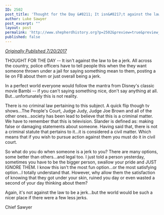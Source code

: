 ```yaml
---
ID: 2502
post_title: 'Thought for the Day &#8211; It isn&#8217;t against the law to be a jerk'
author: Luke Sawyer
post_excerpt: ""
layout: post
permalink: 'http://www.shepherdhistory.org?p=2502&preview=true&preview_id=2502'
published: false
---
```

<em><a href="https://www.facebook.com/205632619455314/photos/a.211341935551049.58856.205632619455314/1614896538528908/?type=3">Originally Published 7/20/2017</a></em>

THOUGHT FOR THE DAY -- It isn't against the law to be a jerk. All across the country, police officers have to tell people this when the they want someone thrown under a jail for saying something mean to them, posting a lie on FB about them or just overall being a jerk.

In a perfect world everyone would follow the mantra from Disney's classic movie Bambi -- if you can't saying something nice, don't say anything at all. But...unfortunately this is not reality.

There is no criminal law pertaining to this subject. A quick flip though tv shows...The People's Court, Judge Judy, Judge Joe Brown and all of the other ones...society has been lead to believe that this is a criminal matter. We have to remember that this is television. Slander is defined as: making false or damaging statements about someone. Having said that, there is not a criminal statute that pertains to it...it is considered a civil matter. Which means that if you wish to pursue action against them you must do it in civil court.

<div>

So what do you do when someone is a jerk to you? There are many options, some better than others...and legal too. I just told a person yesterday, sometimes you have to be the bigger person, swallow your pride and JUST IGNORE THEM. I know this isn't the most fun option...or the most satisfying option...I totally understand that. However, why allow them the satisfaction of knowing that they got under your skin, ruined you day or even wasted a second of your day thinking about them?

Again, it's not against the law to be a jerk...but the world would be such a nicer place if there were a few less jerks.

Chief Sawyer

</div>